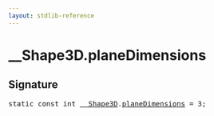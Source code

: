 ```yaml
---
layout: stdlib-reference
---
```


# __Shape3D.planeDimensions

## Signature
<pre>
<span class='code_keyword'>static</span> <span class='code_keyword'>const</span> <span class="code_keyword">int</span> <a href="/stdlib-reference/types/Shape3D/index" class="code_type">__Shape3D</a>.<a href="/stdlib-reference/types/Shape3D/planeDimensions" class="code_var">planeDimensions</a> = 3;
</pre>

